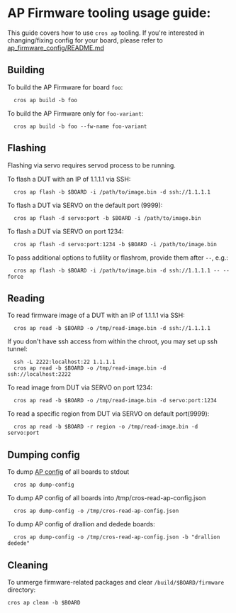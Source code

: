 # AP Firmware tooling usage guide:

This guide covers how to use `cros ap` tooling.
If you're interested in changing/fixing config for your board, please refer to
[ap_firmware_config/README.md](ap_firmware_config/README.md)

## Building
To build the AP Firmware for board `foo`:
```
  cros ap build -b foo
```

To build the AP Firmware only for `foo-variant`:
```
  cros ap build -b foo --fw-name foo-variant
```

## Flashing
Flashing via servo requires servod process to be running.

To flash a DUT with an IP of 1.1.1.1 via SSH:
```
  cros ap flash -b $BOARD -i /path/to/image.bin -d ssh://1.1.1.1
```

To flash a DUT via SERVO on the default port (9999):
```
  cros ap flash -d servo:port -b $BOARD -i /path/to/image.bin
```

To flash a DUT via SERVO on port 1234:
```
  cros ap flash -d servo:port:1234 -b $BOARD -i /path/to/image.bin
```

To pass additional options to futility or flashrom, provide them after `--`,
e.g.:
```
  cros ap flash -b $BOARD -i /path/to/image.bin -d ssh://1.1.1.1 -- --force
```

## Reading
To read firmware image of a DUT with an IP of 1.1.1.1 via SSH:
```
  cros ap read -b $BOARD -o /tmp/read-image.bin -d ssh://1.1.1.1
```

If you don't have ssh access from within the chroot, you may set up ssh tunnel:
```
  ssh -L 2222:localhost:22 1.1.1.1
  cros ap read -b $BOARD -o /tmp/read-image.bin -d ssh://localhost:2222
```

To read image from DUT via SERVO on port 1234:
```
  cros ap read -b $BOARD -o /tmp/read-image.bin -d servo:port:1234
```

To read a specific region from DUT via SERVO on default port(9999):
```
  cros ap read -b $BOARD -r region -o /tmp/read-image.bin -d servo:port
```

## Dumping config
To dump [AP config](https://source.corp.google.com/chromeos_public/chromite/lib/firmware/ap_firmware_config) of all boards to stdout
```
  cros ap dump-config
```

To dump AP config of all boards into /tmp/cros-read-ap-config.json
```
  cros ap dump-config -o /tmp/cros-read-ap-config.json
```

To dump AP config of drallion and dedede boards:
```
  cros ap dump-config -o /tmp/cros-read-ap-config.json -b "drallion dedede"
```

## Cleaning
To unmerge firmware-related packages and clear `/build/$BOARD/firmware` directory:
```
cros ap clean -b $BOARD
```
